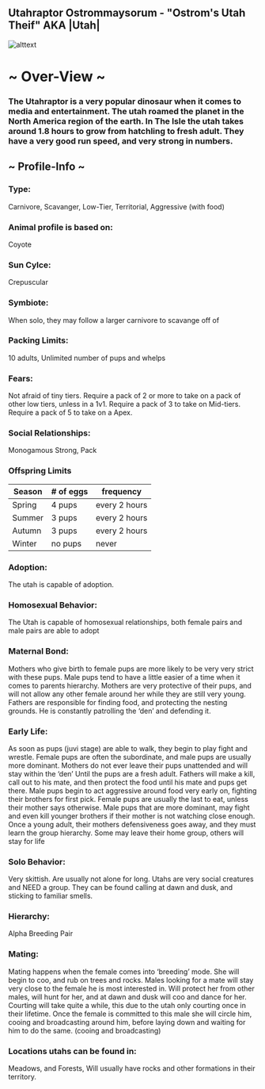 ## Utahraptor Ostrommaysorum - "Ostrom's Utah Theif" AKA |Utah|


![alttext](https://github.com/Slashroot101/SkullIsland/blob/main/images/utah%20prof%20pic.png?raw=true)

# ~ Over-View ~
### The Utahraptor is a very popular dinosaur when it comes to media and entertainment. The utah roamed the planet in the North America region of the earth. In The Isle the utah takes around 1.8 hours to grow from hatchling to fresh adult. They have a very good run speed, and very strong in numbers. 
## ~ Profile-Info ~
### Type:
Carnivore, Scavanger, Low-Tier, Territorial, Aggressive (with food) 
### Animal profile is based on:
Coyote
### Sun Cylce:
Crepuscular
### Symbiote:
When solo, they may follow a larger carnivore to scavange off of
### Packing Limits:
10 adults, Unlimited number of pups and whelps
### Fears:
Not afraid of tiny tiers. Require a pack of 2 or more to take on a pack of other low tiers, unless in a 1v1. Require a pack of 3 to take on Mid-tiers. Require a pack of 5 to take on a Apex. 
### Social Relationships:
Monogamous Strong, Pack
### Offspring Limits
| Season | # of eggs | frequency | 
| ------------- | ------------- | ------------- |
| Spring  | 4 pups | every 2 hours |
| Summer  | 3 pups  | every 2 hours |
| Autumn  | 3 pups  | every 2 hours |
| Winter  | no pups  | never
### Adoption:
The utah is capable of adoption. 
### Homosexual Behavior:
The Utah is capable of homosexual relationships, both female pairs and male pairs are able to adopt
### Maternal Bond:
Mothers who give birth to female pups are more likely to be very very strict with these pups. Male pups tend to have a little easier of a time when it comes to parents hierarchy. Mothers are very protective of their pups, and will not allow any other female around her while they are still very young. Fathers are responsible for finding food, and protecting the nesting grounds. He is constantly patrolling the ‘den’ and defending it. 
### Early Life:
As soon as pups (juvi stage) are able to walk, they begin to play fight and wrestle. Female pups are  often the subordinate, and male pups are usually more dominant. Mothers do not ever leave their pups unattended and will stay within the ‘den’ Until the pups are a fresh adult. Fathers will make a kill, call out to his mate, and then protect the food until his mate and pups get there. Male pups begin to act aggressive around food very early on, fighting their brothers for first pick. Female pups are usually the last to eat, unless their mother says otherwise. Male pups that are more dominant, may fight and even kill younger brothers if their mother is not watching close enough.  Once a young adult, their mothers defensiveness goes away, and they must learn the group hierarchy. Some may leave their home group, others will stay for life
### Solo Behavior:
Very skittish. Are usually not alone for long. Utahs are very social creatures and NEED a group. They can be found calling at dawn and dusk, and sticking to familiar smells.
### Hierarchy:
Alpha Breeding Pair
### Mating:
Mating happens when the female comes into ‘breeding’ mode. She will begin to coo, and rub on trees and rocks. Males looking for a mate will stay very close to the female he is most interested in. Will protect her from other males, will hunt for her, and at dawn and dusk will coo and dance for her. Courting will take quite a while, this due to the utah only courting once in their lifetime. Once the female is committed to this male she will circle him, cooing and broadcasting around him, before laying down and waiting for him to do the same. (cooing and broadcasting) 
### Locations utahs can be found in:
Meadows, and Forests, Will usually have rocks and other formations in their territory. 
